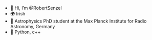 - 👋 Hi, I’m @RobertSenzel
- 🌍 Irish
- 🚀 Astrophysics PhD student at the Max Planck Institute for Radio Astronomy, Germany
- 🐍 Python, c++


<!---
robsenzel/robsenzel is a ✨ special ✨ repository because its `README.md` (this file) appears on your GitHub profile.
You can click the Preview link to take a look at your changes.
--->
